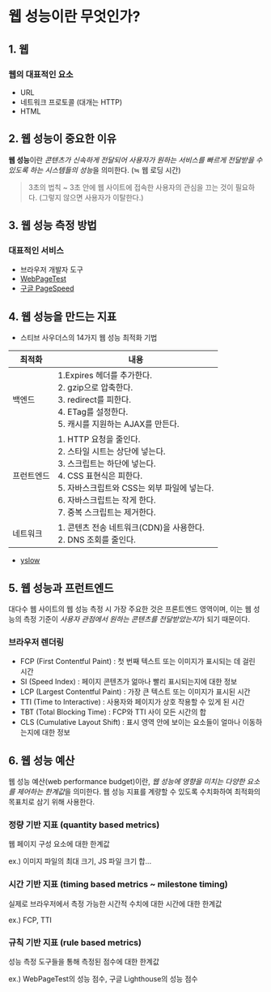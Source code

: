 # 웹 성능이란 무엇인가?

## 1. 웹

### 웹의 대표적인 요소

- URL
- 네트워크 프로토콜 (대개는 HTTP)
- HTML

## 2. 웹 성능이 중요한 이유

**웹 성능**이란 *콘텐츠가 신속하게 전달되어 사용자가 원하는 서비스를 빠르게 전달받을 수 있도록 하는 시스템들의 성능*을 의미한다. (≒ 웹 로딩 시간)

> 3초의 법칙 ~ 3초 안에 웹 사이트에 접속한 사용자의 관심을 끄는 것이 필요하다. (그렇지 않으면 사용자가 이탈한다.)

## 3. 웹 성능 측정 방법

### 대표적인 서비스

- 브라우저 개발자 도구
- [WebPageTest](http://www.webpagetest.org/)
- [구글 PageSpeed](https://pagespeed.web.dev/)

## 4. 웹 성능을 만드는 지표

- 스티브 사우더스의 14가지 웹 성능 최적화 기법

<table class="tg">
<thead>
  <tr>
    <th class="tg-0pky">최적화</th>
    <th class="tg-0pky" colspan="4">내용</th>
  </tr>
</thead>
<tbody>
  <tr>
    <td class="tg-0pky">백엔드</td>
    <td class="tg-0pky" colspan="4">1.Expires 헤더를 추가한다.<br>2. gzip으로 압축한다.<br>3. redirect를 피한다.<br>4. ETag를 설정한다.<br>5. 캐시를 지원하는 AJAX를 만든다.</td>
  </tr>
  <tr>
    <td class="tg-0pky">프런트엔드</td>
    <td class="tg-0pky" colspan="4">1. HTTP 요청을 줄인다.<br>2. 스타일 시트는 상단에 넣는다.<br>3. 스크립트는 하단에 넣는다.<br>4. CSS 표현식은 피한다.<br>5. 자바스크립트와 CSS는 외부 파일에 넣는다.<br>6. 자바스크립트는 작게 한다.<br>7. 중복 스크립트는 제거한다.</td>
  </tr>
  <tr>
    <td class="tg-0pky">네트워크</td>
    <td class="tg-0pky" colspan="4">1. 콘텐츠 전송 네트워크(CDN)을 사용한다.<br>2. DNS 조회를 줄인다.</td>
  </tr>
</tbody>
</table>

- [yslow](http://yslow.org/)

## 5. 웹 성능과 프런트엔드

대다수 웹 사이트의 웹 성능 측정 시 가장 주요한 것은 프론트엔드 영역이며, 이는 웹 성능의 측정 기준이 *사용자 관점에서 원하는 콘텐츠를 전달받았는지*가 되기 때문이다.

### 브라우저 렌더링

- FCP (First Contentful Paint) : 첫 번째 텍스트 또는 이미지가 표시되는 데 걸린 시간
- SI (Speed Index) : 페이지 콘텐츠가 얾마나 빨리 표시되는지에 대한 정보
- LCP (Largest Contentful Paint) : 가장 큰 텍스트 또는 이미지가 표시된 시간
- TTI (Time to Interactive) : 사용자와 페이지가 상호 작용할 수 있게 된 시간
- TBT (Total Blocking Time) : FCP와 TTI 사이 모든 시간의 합
- CLS (Cumulative Layout Shift) : 표시 영역 안에 보이는 요소들이 얼마나 이동하는지에 대한 정보

## 6. 웹 성능 예산

웹 성능 예산(web performance budget)이란, *웹 성능에 영향을 미치는 다양한 요소를 제어하는 한계값*을 의미한다. 웹 성능 지표를 계량할 수 있도록 수치화하여 최적화의 목표치로 삼기 위해 사용한다.

### 정량 기반 지표 (quantity based metrics)

웹 페이지 구성 요소에 대한 한계값

ex.) 이미지 파일의 최대 크기, JS 파일 크기 합...

### 시간 기반 지표 (timing based metrics ~ milestone timing)

실제로 브라우저에서 측정 가능한 시간적 수치에 대한 시간에 대한 한계값

ex.) FCP, TTI

### 규칙 기반 지표 (rule based metrics)

성능 측정 도구들을 통해 측정된 점수에 대한 한계값

ex.) WebPageTest의 성능 점수, 구글 Lighthouse의 성능 점수
